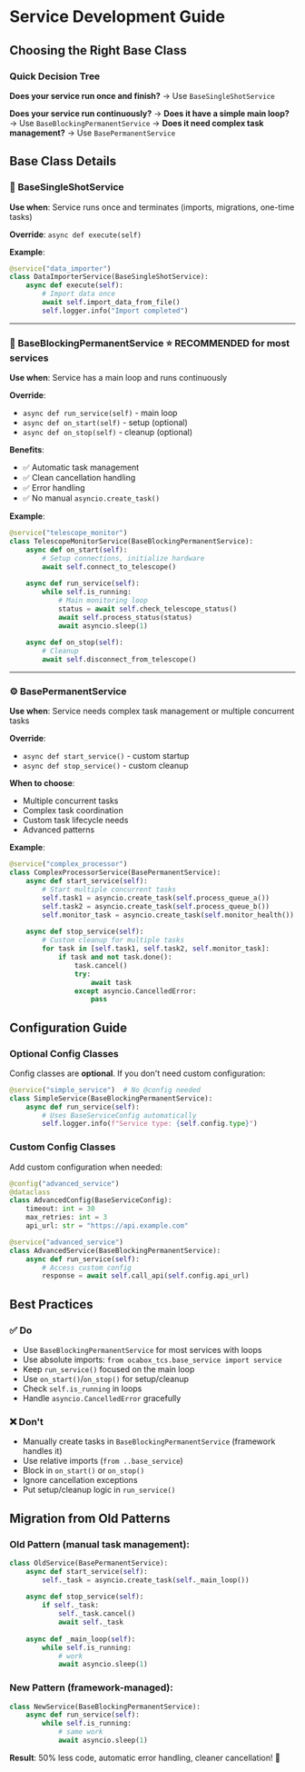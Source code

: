 # Service Development Guide

## Choosing the Right Base Class

### Quick Decision Tree

**Does your service run once and finish?**
→ Use `BaseSingleShotService`

**Does your service run continuously?**
→ **Does it have a simple main loop?**
  → Use `BaseBlockingPermanentService` 
→ **Does it need complex task management?**
  → Use `BasePermanentService`

## Base Class Details

### 🔄 BaseSingleShotService
**Use when**: Service runs once and terminates (imports, migrations, one-time tasks)

**Override**: `async def execute(self)`

**Example**:
```python
@service("data_importer")
class DataImporterService(BaseSingleShotService):
    async def execute(self):
        # Import data once
        await self.import_data_from_file()
        self.logger.info("Import completed")
```

---

### 🔁 BaseBlockingPermanentService ⭐ **RECOMMENDED for most services**
**Use when**: Service has a main loop and runs continuously

**Override**: 
- `async def run_service(self)` - main loop
- `async def on_start(self)` - setup (optional)
- `async def on_stop(self)` - cleanup (optional)

**Benefits**: 
- ✅ Automatic task management
- ✅ Clean cancellation handling
- ✅ Error handling
- ✅ No manual `asyncio.create_task()`

**Example**:
```python
@service("telescope_monitor")
class TelescopeMonitorService(BaseBlockingPermanentService):
    async def on_start(self):
        # Setup connections, initialize hardware
        await self.connect_to_telescope()
    
    async def run_service(self):
        while self.is_running:
            # Main monitoring loop
            status = await self.check_telescope_status()
            await self.process_status(status)
            await asyncio.sleep(1)
    
    async def on_stop(self):
        # Cleanup
        await self.disconnect_from_telescope()
```

---

### ⚙️ BasePermanentService
**Use when**: Service needs complex task management or multiple concurrent tasks

**Override**: 
- `async def start_service()` - custom startup
- `async def stop_service()` - custom cleanup

**When to choose**:
- Multiple concurrent tasks
- Complex task coordination
- Custom task lifecycle needs
- Advanced patterns

**Example**:
```python
@service("complex_processor")
class ComplexProcessorService(BasePermanentService):
    async def start_service(self):
        # Start multiple concurrent tasks
        self.task1 = asyncio.create_task(self.process_queue_a())
        self.task2 = asyncio.create_task(self.process_queue_b())
        self.monitor_task = asyncio.create_task(self.monitor_health())
    
    async def stop_service(self):
        # Custom cleanup for multiple tasks
        for task in [self.task1, self.task2, self.monitor_task]:
            if task and not task.done():
                task.cancel()
                try:
                    await task
                except asyncio.CancelledError:
                    pass
```

## Configuration Guide

### Optional Config Classes
Config classes are **optional**. If you don't need custom configuration:

```python
@service("simple_service")  # No @config needed
class SimpleService(BaseBlockingPermanentService):
    async def run_service(self):
        # Uses BaseServiceConfig automatically
        self.logger.info(f"Service type: {self.config.type}")
```

### Custom Config Classes
Add custom configuration when needed:

```python
@config("advanced_service")
@dataclass
class AdvancedConfig(BaseServiceConfig):
    timeout: int = 30
    max_retries: int = 3
    api_url: str = "https://api.example.com"

@service("advanced_service")
class AdvancedService(BaseBlockingPermanentService):
    async def run_service(self):
        # Access custom config
        response = await self.call_api(self.config.api_url)
```

## Best Practices

### ✅ Do
- Use `BaseBlockingPermanentService` for most services with loops
- Use absolute imports: `from ocabox_tcs.base_service import service`
- Keep `run_service()` focused on the main loop
- Use `on_start()`/`on_stop()` for setup/cleanup
- Check `self.is_running` in loops
- Handle `asyncio.CancelledError` gracefully

### ❌ Don't
- Manually create tasks in `BaseBlockingPermanentService` (framework handles it)
- Use relative imports (`from ..base_service`)
- Block in `on_start()` or `on_stop()` 
- Ignore cancellation exceptions
- Put setup/cleanup logic in `run_service()`

## Migration from Old Patterns

### Old Pattern (manual task management):
```python
class OldService(BasePermanentService):
    async def start_service(self):
        self._task = asyncio.create_task(self._main_loop())
    
    async def stop_service(self):
        if self._task:
            self._task.cancel()
            await self._task
    
    async def _main_loop(self):
        while self.is_running:
            # work
            await asyncio.sleep(1)
```

### New Pattern (framework-managed):
```python
class NewService(BaseBlockingPermanentService):
    async def run_service(self):
        while self.is_running:
            # same work
            await asyncio.sleep(1)
```

**Result**: 50% less code, automatic error handling, cleaner cancellation! 🎉